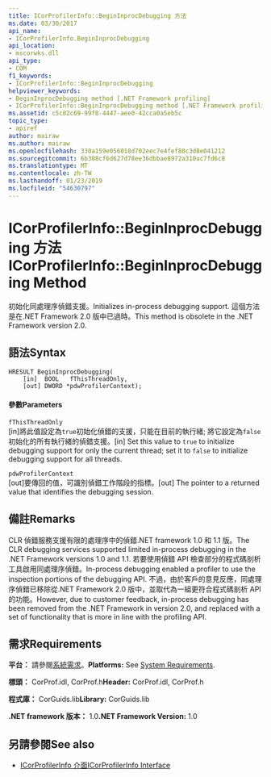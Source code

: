 ```yaml
---
title: ICorProfilerInfo::BeginInprocDebugging 方法
ms.date: 03/30/2017
api_name:
- ICorProfilerInfo.BeginInprocDebugging
api_location:
- mscorwks.dll
api_type:
- COM
f1_keywords:
- ICorProfilerInfo::BeginInprocDebugging
helpviewer_keywords:
- BeginInprocDebugging method [.NET Framework profiling]
- ICorProfilerInfo::BeginInprocDebugging method [.NET Framework profiling]
ms.assetid: c5c82c69-99f8-4447-aee0-42cca0a5eb5c
topic_type:
- apiref
author: mairaw
ms.author: mairaw
ms.openlocfilehash: 330a159e056018d702eec7e4fef80c3d8e041212
ms.sourcegitcommit: 6b308cf6d627d78ee36dbbae8972a310ac7fd6c8
ms.translationtype: MT
ms.contentlocale: zh-TW
ms.lasthandoff: 01/23/2019
ms.locfileid: "54630797"
---
```

# <a name="icorprofilerinfobegininprocdebugging-method"></a><span data-ttu-id="fa0f6-102">ICorProfilerInfo::BeginInprocDebugging 方法</span><span class="sxs-lookup"><span data-stu-id="fa0f6-102">ICorProfilerInfo::BeginInprocDebugging Method</span></span>
<span data-ttu-id="fa0f6-103">初始化同處理序偵錯支援。</span><span class="sxs-lookup"><span data-stu-id="fa0f6-103">Initializes in-process debugging support.</span></span> <span data-ttu-id="fa0f6-104">這個方法是在.NET Framework 2.0 版中已過時。</span><span class="sxs-lookup"><span data-stu-id="fa0f6-104">This method is obsolete in the .NET Framework version 2.0.</span></span>  
  
## <a name="syntax"></a><span data-ttu-id="fa0f6-105">語法</span><span class="sxs-lookup"><span data-stu-id="fa0f6-105">Syntax</span></span>  
  
```  
HRESULT BeginInprocDebugging(  
    [in]  BOOL   fThisThreadOnly,  
    [out] DWORD *pdwProfilerContext);  
```  
  
#### <a name="parameters"></a><span data-ttu-id="fa0f6-106">參數</span><span class="sxs-lookup"><span data-stu-id="fa0f6-106">Parameters</span></span>  
 `fThisThreadOnly`  
 <span data-ttu-id="fa0f6-107">[in]將此值設定為`true`初始化偵錯的支援，只能在目前的執行緒; 將它設定為`false`初始化的所有執行緒的偵錯支援。</span><span class="sxs-lookup"><span data-stu-id="fa0f6-107">[in] Set this value to `true` to initialize debugging support for only the current thread; set it to `false` to initialize debugging support for all threads.</span></span>  
  
 `pdwProfilerContext`  
 <span data-ttu-id="fa0f6-108">[out]要傳回的值，可識別偵錯工作階段的指標。</span><span class="sxs-lookup"><span data-stu-id="fa0f6-108">[out] The pointer to a returned value that identifies the debugging session.</span></span>  
  
## <a name="remarks"></a><span data-ttu-id="fa0f6-109">備註</span><span class="sxs-lookup"><span data-stu-id="fa0f6-109">Remarks</span></span>  
 <span data-ttu-id="fa0f6-110">CLR 偵錯服務支援有限的處理序中的偵錯.NET framework 1.0 和 1.1 版。</span><span class="sxs-lookup"><span data-stu-id="fa0f6-110">The CLR debugging services supported limited in-process debugging in the .NET Framework versions 1.0 and 1.1.</span></span> <span data-ttu-id="fa0f6-111">若要使用偵錯 API 檢查部分的程式碼剖析工具啟用同處理序偵錯。</span><span class="sxs-lookup"><span data-stu-id="fa0f6-111">In-process debugging enabled a profiler to use the inspection portions of the debugging API.</span></span> <span data-ttu-id="fa0f6-112">不過，由於客戶的意見反應，同處理序偵錯已移除從.NET Framework 2.0 版中，並取代為一組更符合程式碼剖析 API 的功能。</span><span class="sxs-lookup"><span data-stu-id="fa0f6-112">However, due to customer feedback, in-process debugging has been removed from the .NET Framework in version 2.0, and replaced with a set of functionality that is more in line with the profiling API.</span></span>  
  
## <a name="requirements"></a><span data-ttu-id="fa0f6-113">需求</span><span class="sxs-lookup"><span data-stu-id="fa0f6-113">Requirements</span></span>  
 <span data-ttu-id="fa0f6-114">**平台：** 請參閱[系統需求](../../../../docs/framework/get-started/system-requirements.md)。</span><span class="sxs-lookup"><span data-stu-id="fa0f6-114">**Platforms:** See [System Requirements](../../../../docs/framework/get-started/system-requirements.md).</span></span>  
  
 <span data-ttu-id="fa0f6-115">**標頭：** CorProf.idl, CorProf.h</span><span class="sxs-lookup"><span data-stu-id="fa0f6-115">**Header:** CorProf.idl, CorProf.h</span></span>  
  
 <span data-ttu-id="fa0f6-116">**程式庫：** CorGuids.lib</span><span class="sxs-lookup"><span data-stu-id="fa0f6-116">**Library:** CorGuids.lib</span></span>  
  
 <span data-ttu-id="fa0f6-117">**.NET framework 版本：** 1.0</span><span class="sxs-lookup"><span data-stu-id="fa0f6-117">**.NET Framework Version:** 1.0</span></span>  
  
## <a name="see-also"></a><span data-ttu-id="fa0f6-118">另請參閱</span><span class="sxs-lookup"><span data-stu-id="fa0f6-118">See also</span></span>
- [<span data-ttu-id="fa0f6-119">ICorProfilerInfo 介面</span><span class="sxs-lookup"><span data-stu-id="fa0f6-119">ICorProfilerInfo Interface</span></span>](../../../../docs/framework/unmanaged-api/profiling/icorprofilerinfo-interface.md)
